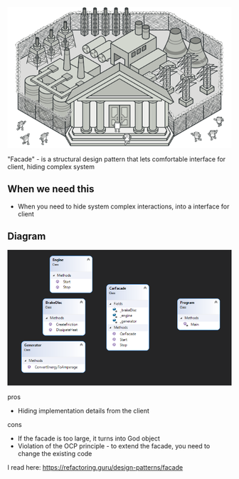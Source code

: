 ![Main](ImgForReadme/facade.png)

"Facade" - is a structural design pattern that lets comfortable interface for client, hiding complex system

## When we need this
* When you need to hide system complex interactions, into a interface for client

## Diagram
![UML](ImgForReadme/UML.png)

pros
* Hiding implementation details from the client

cons
* If the facade is too large, it turns into God object
* Violation of the OCP principle - to extend the facade, you need to change the existing code

I read here: https://refactoring.guru/design-patterns/facade